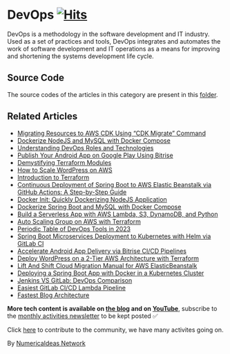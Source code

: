 # DevOps&nbsp;[![Hits](https://hits.seeyoufarm.com/api/count/incr/badge.svg?url=https%3A%2F%2Fgithub.com%2Fnumerica-ideas%2Fcommunity%2Ftree%2Fmaster%2Fdevops&count_bg=%2379C83D&title_bg=%23555555&icon=&icon_color=%23E7E7E7&title=hits&edge_flat=false)](https://numericaideas.com/blog/category/tech/devops)

DevOps is a methodology in the software development and IT industry. Used as a set of practices and tools, DevOps integrates and automates the work of software development and IT operations as a means for improving and shortening the systems development life cycle.

## Source Code
The source codes of the articles in this category are present in this [folder](./).

## Related Articles
<!-- TAG-POSTS-LIST:START -->
- [Migrating Resources to AWS CDK Using “CDK Migrate” Command](https://numericaideas.com/blog/aws-cdk-migrate/)
- [Dockerize NodeJS and MySQL with Docker Compose](https://numericaideas.com/blog/docker-compose-nodejs-mysql/)
- [Understanding DevOps Roles and Technologies](https://numericaideas.com/blog/understanding-devops-roles-and-technologies/)
- [Publish Your Android App on Google Play Using Bitrise](https://numericaideas.com/blog/publish-android-app-on-google-play-using-bitrise/)
- [Demystifying Terraform Modules](https://numericaideas.com/blog/terraform-modules/)
- [How to Scale WordPress on AWS](https://numericaideas.com/blog/aws-scale-wordpress/)
- [Introduction to Terraform](https://numericaideas.com/blog/introduction-to-terraform/)
- [Continuous Deployment of Spring Boot to AWS Elastic Beanstalk via GitHub Actions: A Step-by-Step Guide](https://numericaideas.com/blog/cd-springboot-aws-eb-github-actions/)
- [Docker Init: Quickly Dockerizing NodeJS Application](https://numericaideas.com/blog/quickly-dockerizing-nodejs/)
- [Dockerize Spring Boot and MySQL with Docker Compose](https://numericaideas.com/blog/docker-compose-springboot-mysql/)
- [Build a Serverless App with AWS Lambda, S3, DynamoDB, and Python](https://numericaideas.com/blog/aws-serverless-web-application/)
- [Auto Scaling Group on AWS with Terraform](https://numericaideas.com/blog/auto-scaling-group-on-aws-with-terraform/)
- [Periodic Table of DevOps Tools in 2023](https://numericaideas.com/blog/devops-periodic-table/)
- [Spring Boot Microservices Deployment to Kubernetes with Helm via GitLab CI](https://numericaideas.com/blog/springboot-microservices-deployment-kubernetes-helm-gitlabci/)
- [Accelerate Android App Delivery via Bitrise CI/CD Pipelines](https://numericaideas.com/blog/accelerate-android-app-delivery-via-bitrise-ci-cd-pipelines/)
- [Deploy WordPress on a 2-Tier AWS Architecture with Terraform](https://numericaideas.com/blog/deploy-wordpress-2-tier-aws-architecture-with-terraform/)
- [Lift And Shift Cloud Migration Manual for AWS ElasticBeanstalk](https://numericaideas.com/blog/lift-and-shift-cloud-migration-manual-aws-elasticbeanstalk/)
- [Deploying a Spring Boot App with Docker in a Kubernetes Cluster](https://numericaideas.com/blog/deploying-springboot-app-with-docker-and-kubernetes/)
- [Jenkins VS GitLab: DevOps Comparison](https://numericaideas.com/blog/jenkins-vs-gitlab-devops-comparison/)
- [Easiest GitLab CI/CD Lambda Pipeline](https://numericaideas.com/blog/easiest-gitlab-cicd-lambda-pipeline/)
- [Fastest Blog Architecture](https://numericaideas.com/blog/fastest-blog-architecture/)
<!-- TAG-POSTS-LIST:END -->

**More tech content is available on [the blog](https://numericaideas.com/blog/) and on [YouTube](https://www.youtube.com/@numericaideas/channels?sub_confirmation=1)**, subscribe to the [monthly activities newsletter](https://numericaideas.com/blog/category/news/) to be kept posted ✅

Click [here](https://numericaideas.com/#activities) to contribute to the community, we have many activites going on.

By [NumericaIdeas Network](https://numericaideas.com)
